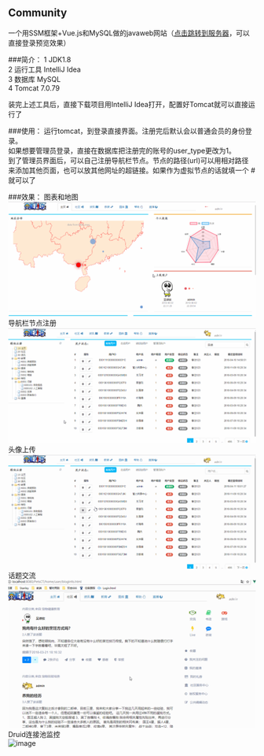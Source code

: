 ## Community
一个用SSM框架+Vue.js和MySQL做的javaweb网站（[点击跳转到服务器](http://47.106.190.36:8080/gcbin/)，可以直接登录预览效果）

###简介：
1 JDK1.8 <br>
2 运行工具 IntelliJ Idea <br>
3 数据库 MySQL <br>
4 Tomcat 7.0.79 <br>

装完上述工具后，直接下载项目用IntelliJ Idea打开，配置好Tomcat就可以直接运行了

###使用：
运行tomcat，到登录直接界面。注册完后默认会以普通会员的身份登录。<br>
如果想要管理员登录，直接在数据库把注册完的账号的user_type更改为1。<br>
到了管理员界面后，可以自己注册导航栏节点。节点的路径(url)可以用相对路径</br>
来添加其他页面，也可以放其他网址的超链接。如果作为虚拟节点的话就填一个 # 就可以了

###效果：
图表和地图<br>
![image](https://github.com/qq852727515/imageSave/blob/master/petsCT_img/datascreen.gif)
导航栏节点注册<br>
![image](https://github.com/qq852727515/imageSave/blob/master/petsCT_img/resource.gif)
头像上传<br>
![image](https://github.com/qq852727515/imageSave/blob/master/petsCT_img/individuation.gif)
话题交流<br>
![image](https://github.com/qq852727515/imageSave/blob/master/petsCT_img/classify.gif)
Druid连接池监控<br>
![image](https://github.com/qq852727515/imageSave/blob/master/petsCT_img/druid.gif)


